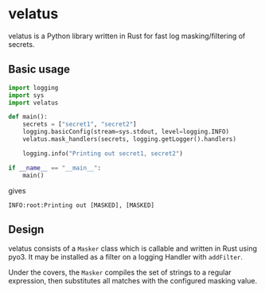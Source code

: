 # velatus

velatus is a Python library written in Rust for fast log masking/filtering of secrets.

## Basic usage

```python
import logging
import sys
import velatus

def main():
    secrets = ["secret1", "secret2"]
    logging.basicConfig(stream=sys.stdout, level=logging.INFO)
    velatus.mask_handlers(secrets, logging.getLogger().handlers)

    logging.info("Printing out secret1, secret2")

if __name__ == "__main__":
    main()
```
gives
```
INFO:root:Printing out [MASKED], [MASKED]
```

## Design

velatus consists of a `Masker` class which is callable and written in Rust using pyo3. It may be installed as a filter on a logging Handler with `addFilter`.

Under the covers, the `Masker` compiles the set of strings to a regular expression, then substitutes all matches with the configured masking value.
